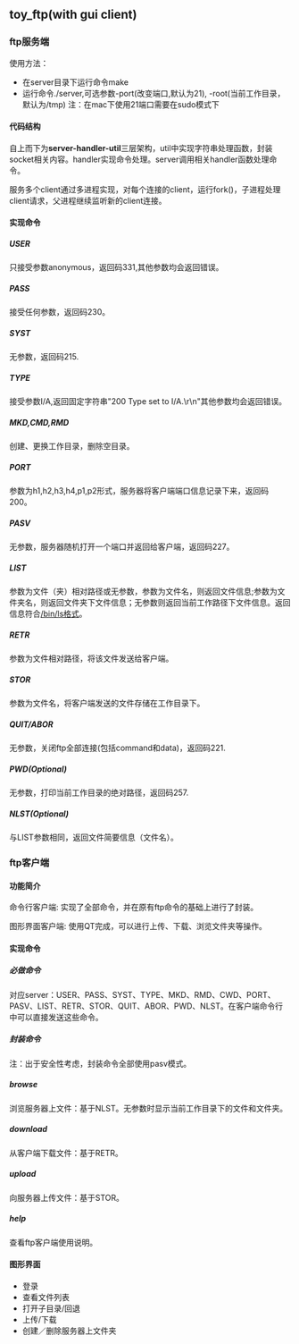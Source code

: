 ## toy_ftp(with gui client)

### ftp服务端
使用方法：

- 在server目录下运行命令make
- 运行命令./server,可选参数-port(改变端口,默认为21), -root(当前工作目录，默认为/tmp) 注：在mac下使用21端口需要在sudo模式下

#### 代码结构
自上而下为**server-handler-util**三层架构，util中实现字符串处理函数，封装socket相关内容。handler实现命令处理。server调用相关handler函数处理命令。

服务多个client通过多进程实现，对每个连接的client，运行fork()，子进程处理client请求，父进程继续监听新的client连接。
#### 实现命令
##### USER
只接受参数anonymous，返回码331,其他参数均会返回错误。
##### PASS
接受任何参数，返回码230。
##### SYST
无参数，返回码215.
##### TYPE
接受参数I/A,返回固定字符串"200 Type set to I/A.\r\n"其他参数均会返回错误。
##### MKD,CMD,RMD
创建、更换工作目录，删除空目录。
##### PORT
参数为h1,h2,h3,h4,p1,p2形式，服务器将客户端端口信息记录下来，返回码200。
##### PASV
无参数，服务器随机打开一个端口并返回给客户端，返回码227。
##### LIST
参数为文件（夹）相对路径或无参数，参数为文件名，则返回文件信息;参数为文件夹名，则返回文件夹下文件信息；无参数则返回当前工作路径下文件信息。返回信息符合[/bin/ls格式](http://cr.yp.to/ftp/list/binls.html)。
##### RETR
参数为文件相对路径，将该文件发送给客户端。
##### STOR
参数为文件名，将客户端发送的文件存储在工作目录下。
##### QUIT/ABOR
无参数，关闭ftp全部连接(包括command和data)，返回码221.
##### PWD(Optional)
无参数，打印当前工作目录的绝对路径，返回码257.
##### NLST(Optional)
与LIST参数相同，返回文件简要信息（文件名）。

### ftp客户端
#### 功能简介
命令行客户端: 实现了全部命令，并在原有ftp命令的基础上进行了封装。

图形界面客户端: 使用QT完成，可以进行上传、下载、浏览文件夹等操作。
#### 实现命令
##### 必做命令
对应server：USER、PASS、SYST、TYPE、MKD、RMD、CWD、PORT、PASV、LIST、RETR、STOR、QUIT、ABOR、PWD、NLST。在客户端命令行中可以直接发送这些命令。

##### 封装命令
注：出于安全性考虑，封装命令全部使用pasv模式。
##### browse
浏览服务器上文件：基于NLST。无参数时显示当前工作目录下的文件和文件夹。
##### download
从客户端下载文件：基于RETR。
##### upload
向服务器上传文件：基于STOR。
##### help
查看ftp客户端使用说明。

#### 图形界面
- 登录
- 查看文件列表
- 打开子目录/回退
- 上传/下载
- 创建／删除服务器上文件夹

